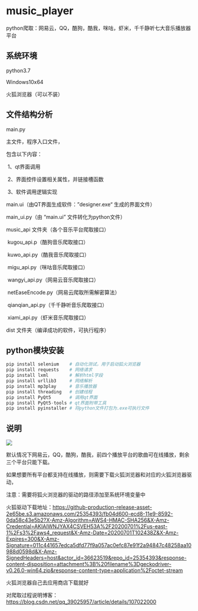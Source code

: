 # music_player
python爬取：网易云，QQ，酷狗，酷我，咪咕，虾米，千千静听七大音乐播放器平台

## 系统环境

python3.7

Windows10x64

火狐浏览器（可以不装）

## 文件结构分析

main.py

主文件，程序入口文件，

包含以下内容：

​	1、qt界面调用

​	2、界面控件设置相关属性，并链接槽函数

​	3、软件调用逻辑实现

main.ui（由QT界面生成软件：”designer.exe“ 生成的界面文件）

main_ui.py（由 “main.ui” 文件转化为python文件）

music_api 文件夹（各个音乐平台爬取接口）

​	kugou_api.p（酷狗音乐爬取接口）

​	kuwo_api.py（酷我音乐爬取接口）

​	migu_api.py（咪咕音乐爬取接口）

​	wangyi_api.py（网易云音乐爬取接口）

​	netEaseEncode.py（网易云爬取所需解密算法）

​	qianqian_api.py（千千静听音乐爬取接口）

​	xiami_api.py（虾米音乐爬取接口）

dist 文件夹（编译成功的软件，可执行程序）



## python模块安装

```python
pip install selenium	# 自动化测试，用于启动狐火浏览器
pip install requests	# 网络请求
pip install lxml		# 解析html字段
pip install urllib3		# 网络解析
pip install mp3play		# 音乐播放器
pip install threading	# 创建线程
pip install PyQt5		# 调用qt界面
pip install PyQt5-tools	# qt界面附带工具
pip install pyinstaller	# 将python文件打包为.exe可执行文件

```

## 说明

![](C:\Users\wjk\Desktop\360截图18750813657163.png)

默认情况下网易云，QQ，酷狗，酷我，前四个播放平台的歌曲可在线播放，剩余三个平台只能下载。

如果想要所有平台都支持在线播放，则需要下载火狐浏览器和对应的火狐浏览器驱动，

注意：需要将狐火浏览器的驱动的路径添加至系统环境变量中

火狐驱动下载地址：https://github-production-release-asset-2e65be.s3.amazonaws.com/25354393/fb04d600-ecd8-11e9-8592-0da58c43e5b2?X-Amz-Algorithm=AWS4-HMAC-SHA256&X-Amz-Credential=AKIAIWNJYAX4CSVEH53A%2F20200701%2Fus-east-1%2Fs3%2Faws4_request&X-Amz-Date=20200701T102438Z&X-Amz-Expires=300&X-Amz-Signature=011c441657edca5dfd77f9a057ac0efc87e91f2a94847c48258aa10988d0598d&X-Amz-SignedHeaders=host&actor_id=36623519&repo_id=25354393&response-content-disposition=attachment%3B%20filename%3Dgeckodriver-v0.26.0-win64.zip&response-content-type=application%2Foctet-stream

火狐浏览器自己去应用商店下载就好



对爬取过程说明博客：https://blog.csdn.net/qq_39025957/article/details/107022000
